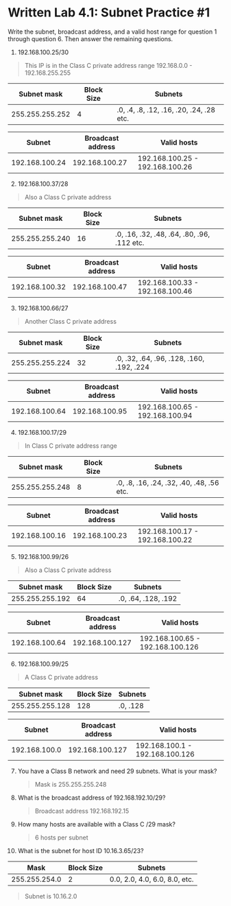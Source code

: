 # Written Lab 4.1: Subnet Practice #1

Write the subnet, broadcast address, and a valid host range for question 1 through question 6. Then answer the remaining questions.

1. 192.168.100.25/30

> This IP is in the Class C private address range 192.168.0.0 - 192.168.255.255 

|Subnet mask|Block Size|Subnets|
|-|-|-|
|255.255.255.252|4|.0, .4, .8, .12, .16, .20, .24, .28 etc.|

|Subnet|Broadcast address|Valid hosts|
|-|-|-|
|192.168.100.24|192.168.100.27|192.168.100.25 - 192.168.100.26|

2. 192.168.100.37/28

> Also a Class C private address

|Subnet mask|Block Size|Subnets|
|-|-|-|
|255.255.255.240|16|.0, .16, .32, .48, .64, .80, .96, .112 etc.|

|Subnet|Broadcast address|Valid hosts|
|-|-|-|
|192.168.100.32|192.168.100.47|192.168.100.33 - 192.168.100.46|

3. 192.168.100.66/27

> Another Class C private address

|Subnet mask|Block Size|Subnets|
|-|-|-|
|255.255.255.224|32|.0, .32, .64, .96, .128, .160, .192, .224|

|Subnet|Broadcast address|Valid hosts|
|-|-|-|
|192.168.100.64|192.168.100.95|192.168.100.65 - 192.168.100.94|

4. 192.168.100.17/29

> In Class C private address range

|Subnet mask|Block Size|Subnets|
|-|-|-|
|255.255.255.248|8|.0, .8, .16, .24, .32, .40, .48, .56 etc.|

|Subnet|Broadcast address|Valid hosts|
|-|-|-|
|192.168.100.16|192.168.100.23|192.168.100.17 - 192.168.100.22|

5. 192.168.100.99/26

> Also a Class C private address

|Subnet mask|Block Size|Subnets|
|-|-|-|
|255.255.255.192|64|.0, .64, .128, .192|

|Subnet|Broadcast address|Valid hosts|
|-|-|-|
|192.168.100.64|192.168.100.127|192.168.100.65 - 192.168.100.126|

6. 192.168.100.99/25

> A Class C private address

|Subnet mask|Block Size|Subnets|
|-|-|-|
|255.255.255.128|128|.0, .128|

|Subnet|Broadcast address|Valid hosts|
|-|-|-|
|192.168.100.0|192.168.100.127|192.168.100.1 - 192.168.100.126|

7. You have a Class B network and need 29 subnets. What is your mask?

    > Mask is 255.255.255.248

8. What is the broadcast address of 192.168.192.10/29?

    > Broadcast address 192.168.192.15

9. How many hosts are available with a Class C /29 mask?

    > 6 hosts per subnet

10. What is the subnet for host ID 10.16.3.65/23?

|Mask|Block Size|Subnets|
|-|-|-|
|255.255.254.0|2|0.0, 2.0, 4.0, 6.0, 8.0, etc.|

> Subnet is 10.16.2.0